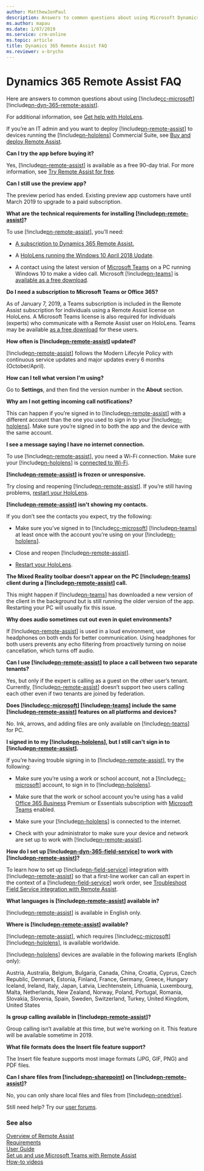 ```yaml
---
author: MatthewJonPaul
description: Answers to common questions about using Microsoft Dynamics 365 Remote Assist.
ms.author: mapau
ms.date: 1/07/2019
ms.service: crm-online
ms.topic: article
title: Dynamics 365 Remote Assist FAQ
ms.reviewer: v-brycho
---
```


# Dynamics 365 Remote Assist FAQ

Here are answers to common questions about using [!include[cc-microsoft](../includes/cc-microsoft.md)] [!include[pn-dyn-365-remote-assist](../includes/pn-dyn-365-remote-assist.md)].

For additional information, see [Get help with
HoloLens](https://support.microsoft.com/products/hololens).

If you’re an IT admin and you want to deploy [!include[pn-remote-assist](../includes/pn-remote-assist.md)] to devices running
the [!include[pn-hololens](../includes/pn-hololens.md)] Commercial Suite, see [Buy and deploy Remote Assist](buy-and-deploy-remote-assist.md). 

**Can I try the app before buying it?**

Yes, [!include[pn-remote-assist](../includes/pn-remote-assist.md)] is available as a free 90-day trial. For more information,
see [Try Remote Assist for free](try-remote-assist-for-free.md).

**Can I still use the preview app?**

The preview period has ended. Existing preview app customers have until March
2019 to upgrade to a paid subscription. 

**What are the technical requirements for installing [!include[pn-remote-assist](../includes/pn-remote-assist.md)]?**

To use [!include[pn-remote-assist](../includes/pn-remote-assist.md)], you’ll need:

-   [A subscription to Dynamics 365 Remote Assist.](../licensing/buy-and-deploy.md)

-   A [HoloLens running the Windows 10 April 2018
    Update](https://support.microsoft.com/en-us/help/12643). 

-   A contact using the latest version of [Microsoft
    Teams](https://products.office.com/microsoft-teams/group-chat-software) on a
    PC running Windows 10 to make a video call. Microsoft [!include[pn-teams](../includes/pn-teams.md)] is [available as
    a free download](https://teams.microsoft.com/downloads).

**Do I need a subscription to Microsoft Teams or Office 365?**

As of January 7, 2019, a Teams subscription is included in the Remote Assist subscription for individuals using a Remote Assist license on HoloLens. A Microsoft Teams license is also required for individuals (experts) who communicate with a Remote Assist user on HoloLens. Teams may be available [as a free download](https://teams.microsoft.com/downloads) for these users. 

**How often is [!include[pn-remote-assist](../includes/pn-remote-assist.md)] updated?**

[!include[pn-remote-assist](../includes/pn-remote-assist.md)] follows the Modern Lifecyle Policy with continuous service updates and major updates every 6 months (October/April). 

**How can I tell what version I'm using?**

Go to **Settings**, and then find the version number in the **About** section.

**Why am I not getting incoming call notifications?**

This can happen if you’re signed in to [!include[pn-remote-assist](../includes/pn-remote-assist.md)] with a different account
than the one you used to sign in to your [!include[pn-hololens](../includes/pn-hololens.md)]. Make sure you’re signed in to
both the app and the device with the same account. 

**I see a message saying I have no internet connection.**

To use [!include[pn-remote-assist](../includes/pn-remote-assist.md)], you need a Wi-Fi connection. Make sure your [!include[pn-hololens](../includes/pn-hololens.md)] is
[connected to Wi-Fi](https://support.microsoft.com/en-us/help/12629).

**[!include[pn-remote-assist](../includes/pn-remote-assist.md)] is frozen or unresponsive.**

Try closing and reopening [!include[pn-remote-assist](../includes/pn-remote-assist.md)]. If you’re still having problems,
[restart your HoloLens](https://support.microsoft.com/en-us/help/12642).

**[!include[pn-remote-assist](../includes/pn-remote-assist.md)] isn't showing my contacts.**

If you don’t see the contacts you expect, try the following:

-   Make sure you’ve signed in to [!include[cc-microsoft](../includes/cc-microsoft.md)] [!include[pn-teams](../includes/pn-teams.md)] at least once with the account
    you’re using on your [!include[pn-hololens](../includes/pn-hololens.md)].

-   Close and reopen [!include[pn-remote-assist](../includes/pn-remote-assist.md)].

-   [Restart your HoloLens](https://support.microsoft.com/en-us/help/12642).

**The Mixed Reality toolbar doesn’t appear on the PC [!include[pn-teams](../includes/pn-teams.md)] client during a
[!include[pn-remote-assist](../includes/pn-remote-assist.md)] call.**

This might happen if [!include[pn-teams](../includes/pn-teams.md)] has downloaded a new version of the client in the
background but is still running the older version of the app. Restarting your PC
will usually fix this issue.

**Why does audio sometimes cut out even in quiet environments?**

If [!include[pn-remote-assist](../includes/pn-remote-assist.md)] is used in a loud environment, use headphones on both ends for
better communication. Using headphones for both users prevents any echo
filtering from proactively turning on noise cancellation, which turns off audio.

**Can I use [!include[pn-remote-assist](../includes/pn-remote-assist.md)] to place a call between two separate tenants?**

Yes, but only if the expert is calling as a guest on the other user’s tenant.
Currently, [!include[pn-remote-assist](../includes/pn-remote-assist.md)] doesn’t support two users calling each other even if
two tenants are joined by federation.

**Does [!include[cc-microsoft](../includes/cc-microsoft.md)] [!include[pn-teams](../includes/pn-teams.md)] include the same [!include[pn-remote-assist](../includes/pn-remote-assist.md)] features on all platforms and devices?**

No. Ink, arrows, and adding files are only available on [!include[pn-teams](../includes/pn-teams.md)] for PC.

**I signed in to my [!include[pn-hololens](../includes/pn-hololens.md)], but I still can't sign in to [!include[pn-remote-assist](../includes/pn-remote-assist.md)].**

If you’re having trouble signing in to [!include[pn-remote-assist](../includes/pn-remote-assist.md)], try the following:

-   Make sure you’re using a work or school account, not a [!include[cc-microsoft](../includes/cc-microsoft.md)] account, to
    sign in to [!include[pn-hololens](../includes/pn-hololens.md)].

-   Make sure that the work or school account you’re using has a valid [Office
    365 Business](https://products.office.com/en-us/business/office) Premium or
    Essentials subscription with [Microsoft
    Teams](https://products.office.com/en-us/microsoft-teams/group-chat-software)
    enabled.

-   Make sure your [!include[pn-hololens](../includes/pn-hololens.md)] is connected to the internet.

-   Check with your administrator to make sure your device and network are set
    up to work with [!include[pn-remote-assist](../includes/pn-remote-assist.md)].

**How do I set up [!include[pn-dyn-365-field-service](../includes/pn-dyn-365-field-service.md)] to work with [!include[pn-remote-assist](../includes/pn-remote-assist.md)]?**

To learn how to set up [!include[pn-field-service](../includes/pn-field-service.md)] integration with [!include[pn-remote-assist](../includes/pn-remote-assist.md)] so that a first-line worker can call an expert in the context of a [!include[pn-field-service](../includes/pn-field-service.md)] work order, see [Troubleshoot Field Service integration with Remote Assist](troubleshoot-field-service.md).

**What languages is [!include[pn-remote-assist](../includes/pn-remote-assist.md)] available in?**

[!include[pn-remote-assist](../includes/pn-remote-assist.md)] is available in English only.

**Where is [!include[pn-remote-assist](../includes/pn-remote-assist.md)] available?**

[!include[pn-remote-assist](../includes/pn-remote-assist.md)], which requires [!include[cc-microsoft](../includes/cc-microsoft.md)] [!include[pn-hololens](../includes/pn-hololens.md)], is available worldwide.

[!include[pn-hololens](../includes/pn-hololens.md)] devices are available in the following markets (English only):

Austria, Australia, Belgium, Bulgaria, Canada, China, Croatia, Cyprus, Czech Republic, Denmark, Estonia, Finland, France, Germany, Greece, Hungary Iceland, Ireland, Italy, Japan, Latvia, Liechtenstein, Lithuania, Luxembourg, Malta, Netherlands, New Zealand, Norway, Poland, Portugal, Romania, Slovakia, Slovenia, Spain, Sweden, Switzerland, Turkey, United Kingdom, United States

**Is group calling available in [!include[pn-remote-assist](../includes/pn-remote-assist.md)]?**

Group calling isn’t available at this time, but we’re working on it. This
feature will be available sometime in 2019.

**What file formats does the Insert file feature support?**

The Insert file feature supports most image formats (JPG, GIF, PNG) and PDF
files.

**Can I share files from [!include[pn-sharepoint](../includes/pn-sharepoint.md)] on [!include[pn-remote-assist](../includes/pn-remote-assist.md)]?**

No, you can only share local files and files from [!include[pn-onedrive](../includes/pn-onedrive.md)].

Still need help? Try our [user forums](https://community.dynamics.com/365/remoteassist). 

### See also
[Overview of Remote Assist](index.md)<br/>
[Requirements](requirements.md)<br/>
[User Guide](user-guide.md)<br/>
[Set up and use Microsoft Teams with Remote Assist](use-microsoft-teams-with-remote-assist.md)<br/>
[How-to videos](https://go.microsoft.com/fwlink/p/?linkid=2021485)<br/>
